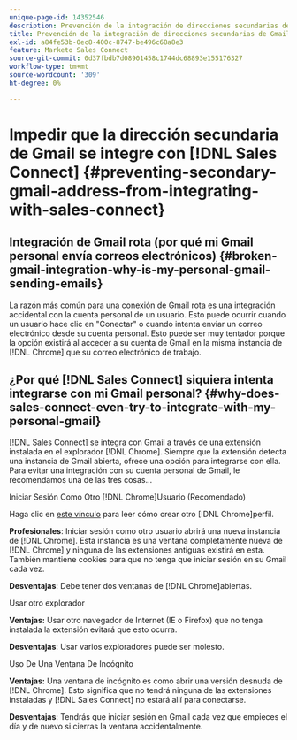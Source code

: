 ```yaml
---
unique-page-id: 14352546
description: Prevención de la integración de direcciones secundarias de Gmail con Sales Connect - Documentos de Marketo - Documentación del producto
title: Prevención de la integración de direcciones secundarias de Gmail con Sales Connect
exl-id: a84fe53b-0ec8-400c-8747-be496c68a8e3
feature: Marketo Sales Connect
source-git-commit: 0d37fbdb7d08901458c1744dc68893e155176327
workflow-type: tm+mt
source-wordcount: '309'
ht-degree: 0%

---
```


# Impedir que la dirección secundaria de Gmail se integre con [!DNL Sales Connect] {#preventing-secondary-gmail-address-from-integrating-with-sales-connect}

## Integración de Gmail rota (por qué mi Gmail personal envía correos electrónicos) {#broken-gmail-integration-why-is-my-personal-gmail-sending-emails}

La razón más común para una conexión de Gmail rota es una integración accidental con la cuenta personal de un usuario. Esto puede ocurrir cuando un usuario hace clic en &quot;Conectar&quot; o cuando intenta enviar un correo electrónico desde su cuenta personal. Esto puede ser muy tentador porque la opción existirá al acceder a su cuenta de Gmail en la misma instancia de [!DNL Chrome] que su correo electrónico de trabajo.

## ¿Por qué [!DNL Sales Connect] siquiera intenta integrarse con mi Gmail personal? {#why-does-sales-connect-even-try-to-integrate-with-my-personal-gmail}

[!DNL Sales Connect] se integra con Gmail a través de una extensión instalada en el explorador [!DNL Chrome]. Siempre que la extensión detecta una instancia de Gmail abierta, ofrece una opción para integrarse con ella. Para evitar una integración con su cuenta personal de Gmail, le recomendamos una de las tres cosas...

Iniciar Sesión Como Otro [!DNL Chrome]Usuario (Recomendado)

Haga clic en [este vínculo](https://support.google.com/chrome/answer/2364824?hl=en) para leer cómo crear otro [!DNL Chrome]perfil.

**Profesionales**: Iniciar sesión como otro usuario abrirá una nueva instancia de [!DNL Chrome]. Esta instancia es una ventana completamente nueva de [!DNL Chrome] y ninguna de las extensiones antiguas existirá en esta. También mantiene cookies para que no tenga que iniciar sesión en su Gmail cada vez.

**Desventajas**: Debe tener dos ventanas de [!DNL Chrome]abiertas.

Usar otro explorador

**Ventajas:** Usar otro navegador de Internet (IE o Firefox) que no tenga instalada la extensión evitará que esto ocurra.

**Desventajas**: Usar varios exploradores puede ser molesto.

Uso De Una Ventana De Incógnito

**Ventajas:** Una ventana de incógnito es como abrir una versión desnuda de [!DNL Chrome]. Esto significa que no tendrá ninguna de las extensiones instaladas y [!DNL Sales Connect] no estará allí para conectarse.

**Desventajas**: Tendrás que iniciar sesión en Gmail cada vez que empieces el día y de nuevo si cierras la ventana accidentalmente.
